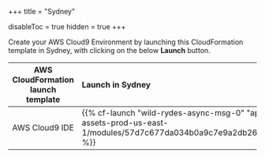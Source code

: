 +++
title = "Sydney"

disableToc = true
hidden = true
+++

Create your AWS Cloud9 Environment by launching this CloudFormation template in Sydney, with clicking on the below **Launch** button.


| AWS CloudFormation launch template | Launch in Sydney |
| ------ |:------|
| AWS Cloud9 IDE | {{% cf-launch "wild-rydes-async-msg-0" "ap-southeast-2" "ee-assets-prod-us-east-1/modules/57d7c677da034b0a9c7e9a2db266b9bf/v1/template.yaml" %}} |
